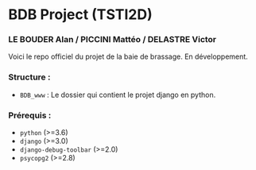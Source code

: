 # BDB Project (TSTI2D)

### LE BOUDER Alan / PICCINI Mattéo / DELASTRE Victor

Voici le repo officiel du projet de la baie de brassage.
En développement.

### Structure :
-   `BDB_www` : Le dossier qui contient le projet django en python.

### Prérequis :
-   `python` (>=3.6)
-   `django` (>=3.0)
-   `django-debug-toolbar` (>=2.0)
-   `psycopg2` (>=2.8)
